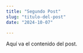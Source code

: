```yaml
---
title: "Segundo Post"
slug: "titulo-del-post"
date: "2024-10-07"

---
```

Aquí va el contenido del post.
